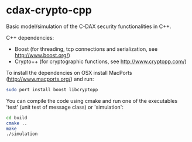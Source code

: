 cdax-crypto-cpp
===============

Basic model/simulation of the C-DAX security functionalities in C++.

C++ dependencies:

* Boost (for threading, tcp connections and serialization, see http://www.boost.org/)
* Crypto++ (for cryptographic functions, see http://www.cryptopp.com/)
  
To install the dependencies on OSX install MacPorts (http://www.macports.org/) and run:

```bash
sudo port install boost libcryptopp
```

You can compile the code using cmake and run one of the executables 'test' (unit test of message class) or 'simulation':

```bash
cd build
cmake ..
make
./simulation
```
